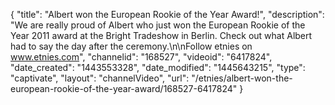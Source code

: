 {
    "title": "Albert won the European Rookie of the Year Award!",
    "description": "We are really proud of Albert who just won the European Rookie of the Year 2011 award at the Bright Tradeshow in Berlin. Check out what Albert had to say the day after the ceremony.\n\nFollow etnies on www.etnies.com",
    "channelid": "168527",
    "videoid": "6417824",
    "date_created": "1443553328",
    "date_modified": "1445643215",
    "type": "captivate",
    "layout": "channelVideo",
    "url": "\/etnies\/albert-won-the-european-rookie-of-the-year-award\/168527-6417824"
}
